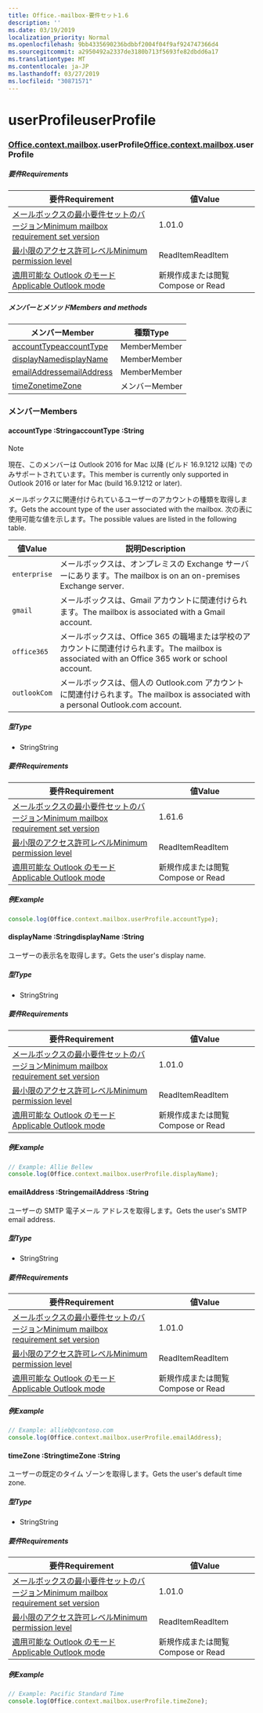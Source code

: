 ```yaml
---
title: Office.-mailbox-要件セット1.6
description: ''
ms.date: 03/19/2019
localization_priority: Normal
ms.openlocfilehash: 9bb4335690236bdbbf2004f04f9af924747366d4
ms.sourcegitcommit: a2950492a2337de3180b713f5693fe82dbdd6a17
ms.translationtype: MT
ms.contentlocale: ja-JP
ms.lasthandoff: 03/27/2019
ms.locfileid: "30871571"
---
```

# <a name="userprofile"></a><span data-ttu-id="6b924-102">userProfile</span><span class="sxs-lookup"><span data-stu-id="6b924-102">userProfile</span></span>

### <a name="officeofficemdcontextofficecontextmdmailboxofficecontextmailboxmduserprofile"></a><span data-ttu-id="6b924-103">[Office](Office.md)[.context](Office.context.md)[.mailbox](Office.context.mailbox.md).userProfile</span><span class="sxs-lookup"><span data-stu-id="6b924-103">[Office](Office.md)[.context](Office.context.md)[.mailbox](Office.context.mailbox.md).userProfile</span></span>

##### <a name="requirements"></a><span data-ttu-id="6b924-104">要件</span><span class="sxs-lookup"><span data-stu-id="6b924-104">Requirements</span></span>

|<span data-ttu-id="6b924-105">要件</span><span class="sxs-lookup"><span data-stu-id="6b924-105">Requirement</span></span>| <span data-ttu-id="6b924-106">値</span><span class="sxs-lookup"><span data-stu-id="6b924-106">Value</span></span>|
|---|---|
|[<span data-ttu-id="6b924-107">メールボックスの最小要件セットのバージョン</span><span class="sxs-lookup"><span data-stu-id="6b924-107">Minimum mailbox requirement set version</span></span>](/office/dev/add-ins/reference/requirement-sets/outlook-api-requirement-sets)| <span data-ttu-id="6b924-108">1.0</span><span class="sxs-lookup"><span data-stu-id="6b924-108">1.0</span></span>|
|[<span data-ttu-id="6b924-109">最小限のアクセス許可レベル</span><span class="sxs-lookup"><span data-stu-id="6b924-109">Minimum permission level</span></span>](/outlook/add-ins/understanding-outlook-add-in-permissions)| <span data-ttu-id="6b924-110">ReadItem</span><span class="sxs-lookup"><span data-stu-id="6b924-110">ReadItem</span></span>|
|[<span data-ttu-id="6b924-111">適用可能な Outlook のモード</span><span class="sxs-lookup"><span data-stu-id="6b924-111">Applicable Outlook mode</span></span>](/outlook/add-ins/#extension-points)| <span data-ttu-id="6b924-112">新規作成または閲覧</span><span class="sxs-lookup"><span data-stu-id="6b924-112">Compose or Read</span></span>|

##### <a name="members-and-methods"></a><span data-ttu-id="6b924-113">メンバーとメソッド</span><span class="sxs-lookup"><span data-stu-id="6b924-113">Members and methods</span></span>

| <span data-ttu-id="6b924-114">メンバー</span><span class="sxs-lookup"><span data-stu-id="6b924-114">Member</span></span> | <span data-ttu-id="6b924-115">種類</span><span class="sxs-lookup"><span data-stu-id="6b924-115">Type</span></span> |
|--------|------|
| [<span data-ttu-id="6b924-116">accountType</span><span class="sxs-lookup"><span data-stu-id="6b924-116">accountType</span></span>](#accounttype-string) | <span data-ttu-id="6b924-117">Member</span><span class="sxs-lookup"><span data-stu-id="6b924-117">Member</span></span> |
| [<span data-ttu-id="6b924-118">displayName</span><span class="sxs-lookup"><span data-stu-id="6b924-118">displayName</span></span>](#displayname-string) | <span data-ttu-id="6b924-119">Member</span><span class="sxs-lookup"><span data-stu-id="6b924-119">Member</span></span> |
| [<span data-ttu-id="6b924-120">emailAddress</span><span class="sxs-lookup"><span data-stu-id="6b924-120">emailAddress</span></span>](#emailaddress-string) | <span data-ttu-id="6b924-121">Member</span><span class="sxs-lookup"><span data-stu-id="6b924-121">Member</span></span> |
| [<span data-ttu-id="6b924-122">timeZone</span><span class="sxs-lookup"><span data-stu-id="6b924-122">timeZone</span></span>](#timezone-string) | <span data-ttu-id="6b924-123">メンバー</span><span class="sxs-lookup"><span data-stu-id="6b924-123">Member</span></span> |

### <a name="members"></a><span data-ttu-id="6b924-124">メンバー</span><span class="sxs-lookup"><span data-stu-id="6b924-124">Members</span></span>

####  <a name="accounttype-string"></a><span data-ttu-id="6b924-125">accountType :String</span><span class="sxs-lookup"><span data-stu-id="6b924-125">accountType :String</span></span>

> [!NOTE]
> <span data-ttu-id="6b924-126">現在、このメンバーは Outlook 2016 for Mac 以降 (ビルド 16.9.1212 以降) でのみサポートされています。</span><span class="sxs-lookup"><span data-stu-id="6b924-126">This member is currently only supported in Outlook 2016 or later for Mac (build 16.9.1212 or later).</span></span>

<span data-ttu-id="6b924-127">メールボックスに関連付けられているユーザーのアカウントの種類を取得します。</span><span class="sxs-lookup"><span data-stu-id="6b924-127">Gets the account type of the user associated with the mailbox.</span></span> <span data-ttu-id="6b924-128">次の表に使用可能な値を示します。</span><span class="sxs-lookup"><span data-stu-id="6b924-128">The possible values are listed in the following table.</span></span>

| <span data-ttu-id="6b924-129">値</span><span class="sxs-lookup"><span data-stu-id="6b924-129">Value</span></span> | <span data-ttu-id="6b924-130">説明</span><span class="sxs-lookup"><span data-stu-id="6b924-130">Description</span></span> |
|-------|-------------|
| `enterprise` | <span data-ttu-id="6b924-131">メールボックスは、オンプレミスの Exchange サーバーにあります。</span><span class="sxs-lookup"><span data-stu-id="6b924-131">The mailbox is on an on-premises Exchange server.</span></span> |
| `gmail` | <span data-ttu-id="6b924-132">メールボックスは、Gmail アカウントに関連付けられます。</span><span class="sxs-lookup"><span data-stu-id="6b924-132">The mailbox is associated with a Gmail account.</span></span> |
| `office365` | <span data-ttu-id="6b924-133">メールボックスは、Office 365 の職場または学校のアカウントに関連付けられます。</span><span class="sxs-lookup"><span data-stu-id="6b924-133">The mailbox is associated with an Office 365 work or school account.</span></span> |
| `outlookCom` | <span data-ttu-id="6b924-134">メールボックスは、個人の Outlook.com アカウントに関連付けられます。</span><span class="sxs-lookup"><span data-stu-id="6b924-134">The mailbox is associated with a personal Outlook.com account.</span></span> |

##### <a name="type"></a><span data-ttu-id="6b924-135">型</span><span class="sxs-lookup"><span data-stu-id="6b924-135">Type</span></span>

*   <span data-ttu-id="6b924-136">String</span><span class="sxs-lookup"><span data-stu-id="6b924-136">String</span></span>

##### <a name="requirements"></a><span data-ttu-id="6b924-137">要件</span><span class="sxs-lookup"><span data-stu-id="6b924-137">Requirements</span></span>

|<span data-ttu-id="6b924-138">要件</span><span class="sxs-lookup"><span data-stu-id="6b924-138">Requirement</span></span>| <span data-ttu-id="6b924-139">値</span><span class="sxs-lookup"><span data-stu-id="6b924-139">Value</span></span>|
|---|---|
|[<span data-ttu-id="6b924-140">メールボックスの最小要件セットのバージョン</span><span class="sxs-lookup"><span data-stu-id="6b924-140">Minimum mailbox requirement set version</span></span>](/office/dev/add-ins/reference/requirement-sets/outlook-api-requirement-sets)| <span data-ttu-id="6b924-141">1.6</span><span class="sxs-lookup"><span data-stu-id="6b924-141">1.6</span></span> |
|[<span data-ttu-id="6b924-142">最小限のアクセス許可レベル</span><span class="sxs-lookup"><span data-stu-id="6b924-142">Minimum permission level</span></span>](/outlook/add-ins/understanding-outlook-add-in-permissions)| <span data-ttu-id="6b924-143">ReadItem</span><span class="sxs-lookup"><span data-stu-id="6b924-143">ReadItem</span></span>|
|[<span data-ttu-id="6b924-144">適用可能な Outlook のモード</span><span class="sxs-lookup"><span data-stu-id="6b924-144">Applicable Outlook mode</span></span>](/outlook/add-ins/#extension-points)| <span data-ttu-id="6b924-145">新規作成または閲覧</span><span class="sxs-lookup"><span data-stu-id="6b924-145">Compose or Read</span></span>|

##### <a name="example"></a><span data-ttu-id="6b924-146">例</span><span class="sxs-lookup"><span data-stu-id="6b924-146">Example</span></span>

```javascript
console.log(Office.context.mailbox.userProfile.accountType);
```

####  <a name="displayname-string"></a><span data-ttu-id="6b924-147">displayName :String</span><span class="sxs-lookup"><span data-stu-id="6b924-147">displayName :String</span></span>

<span data-ttu-id="6b924-148">ユーザーの表示名を取得します。</span><span class="sxs-lookup"><span data-stu-id="6b924-148">Gets the user's display name.</span></span>

##### <a name="type"></a><span data-ttu-id="6b924-149">型</span><span class="sxs-lookup"><span data-stu-id="6b924-149">Type</span></span>

*   <span data-ttu-id="6b924-150">String</span><span class="sxs-lookup"><span data-stu-id="6b924-150">String</span></span>

##### <a name="requirements"></a><span data-ttu-id="6b924-151">要件</span><span class="sxs-lookup"><span data-stu-id="6b924-151">Requirements</span></span>

|<span data-ttu-id="6b924-152">要件</span><span class="sxs-lookup"><span data-stu-id="6b924-152">Requirement</span></span>| <span data-ttu-id="6b924-153">値</span><span class="sxs-lookup"><span data-stu-id="6b924-153">Value</span></span>|
|---|---|
|[<span data-ttu-id="6b924-154">メールボックスの最小要件セットのバージョン</span><span class="sxs-lookup"><span data-stu-id="6b924-154">Minimum mailbox requirement set version</span></span>](/office/dev/add-ins/reference/requirement-sets/outlook-api-requirement-sets)| <span data-ttu-id="6b924-155">1.0</span><span class="sxs-lookup"><span data-stu-id="6b924-155">1.0</span></span>|
|[<span data-ttu-id="6b924-156">最小限のアクセス許可レベル</span><span class="sxs-lookup"><span data-stu-id="6b924-156">Minimum permission level</span></span>](/outlook/add-ins/understanding-outlook-add-in-permissions)| <span data-ttu-id="6b924-157">ReadItem</span><span class="sxs-lookup"><span data-stu-id="6b924-157">ReadItem</span></span>|
|[<span data-ttu-id="6b924-158">適用可能な Outlook のモード</span><span class="sxs-lookup"><span data-stu-id="6b924-158">Applicable Outlook mode</span></span>](/outlook/add-ins/#extension-points)| <span data-ttu-id="6b924-159">新規作成または閲覧</span><span class="sxs-lookup"><span data-stu-id="6b924-159">Compose or Read</span></span>|

##### <a name="example"></a><span data-ttu-id="6b924-160">例</span><span class="sxs-lookup"><span data-stu-id="6b924-160">Example</span></span>

```javascript
// Example: Allie Bellew
console.log(Office.context.mailbox.userProfile.displayName);
```

####  <a name="emailaddress-string"></a><span data-ttu-id="6b924-161">emailAddress :String</span><span class="sxs-lookup"><span data-stu-id="6b924-161">emailAddress :String</span></span>

<span data-ttu-id="6b924-162">ユーザーの SMTP 電子メール アドレスを取得します。</span><span class="sxs-lookup"><span data-stu-id="6b924-162">Gets the user's SMTP email address.</span></span>

##### <a name="type"></a><span data-ttu-id="6b924-163">型</span><span class="sxs-lookup"><span data-stu-id="6b924-163">Type</span></span>

*   <span data-ttu-id="6b924-164">String</span><span class="sxs-lookup"><span data-stu-id="6b924-164">String</span></span>

##### <a name="requirements"></a><span data-ttu-id="6b924-165">要件</span><span class="sxs-lookup"><span data-stu-id="6b924-165">Requirements</span></span>

|<span data-ttu-id="6b924-166">要件</span><span class="sxs-lookup"><span data-stu-id="6b924-166">Requirement</span></span>| <span data-ttu-id="6b924-167">値</span><span class="sxs-lookup"><span data-stu-id="6b924-167">Value</span></span>|
|---|---|
|[<span data-ttu-id="6b924-168">メールボックスの最小要件セットのバージョン</span><span class="sxs-lookup"><span data-stu-id="6b924-168">Minimum mailbox requirement set version</span></span>](/office/dev/add-ins/reference/requirement-sets/outlook-api-requirement-sets)| <span data-ttu-id="6b924-169">1.0</span><span class="sxs-lookup"><span data-stu-id="6b924-169">1.0</span></span>|
|[<span data-ttu-id="6b924-170">最小限のアクセス許可レベル</span><span class="sxs-lookup"><span data-stu-id="6b924-170">Minimum permission level</span></span>](/outlook/add-ins/understanding-outlook-add-in-permissions)| <span data-ttu-id="6b924-171">ReadItem</span><span class="sxs-lookup"><span data-stu-id="6b924-171">ReadItem</span></span>|
|[<span data-ttu-id="6b924-172">適用可能な Outlook のモード</span><span class="sxs-lookup"><span data-stu-id="6b924-172">Applicable Outlook mode</span></span>](/outlook/add-ins/#extension-points)| <span data-ttu-id="6b924-173">新規作成または閲覧</span><span class="sxs-lookup"><span data-stu-id="6b924-173">Compose or Read</span></span>|

##### <a name="example"></a><span data-ttu-id="6b924-174">例</span><span class="sxs-lookup"><span data-stu-id="6b924-174">Example</span></span>

```javascript
// Example: allieb@contoso.com
console.log(Office.context.mailbox.userProfile.emailAddress);
```

####  <a name="timezone-string"></a><span data-ttu-id="6b924-175">timeZone :String</span><span class="sxs-lookup"><span data-stu-id="6b924-175">timeZone :String</span></span>

<span data-ttu-id="6b924-176">ユーザーの既定のタイム ゾーンを取得します。</span><span class="sxs-lookup"><span data-stu-id="6b924-176">Gets the user's default time zone.</span></span>

##### <a name="type"></a><span data-ttu-id="6b924-177">型</span><span class="sxs-lookup"><span data-stu-id="6b924-177">Type</span></span>

*   <span data-ttu-id="6b924-178">String</span><span class="sxs-lookup"><span data-stu-id="6b924-178">String</span></span>

##### <a name="requirements"></a><span data-ttu-id="6b924-179">要件</span><span class="sxs-lookup"><span data-stu-id="6b924-179">Requirements</span></span>

|<span data-ttu-id="6b924-180">要件</span><span class="sxs-lookup"><span data-stu-id="6b924-180">Requirement</span></span>| <span data-ttu-id="6b924-181">値</span><span class="sxs-lookup"><span data-stu-id="6b924-181">Value</span></span>|
|---|---|
|[<span data-ttu-id="6b924-182">メールボックスの最小要件セットのバージョン</span><span class="sxs-lookup"><span data-stu-id="6b924-182">Minimum mailbox requirement set version</span></span>](/office/dev/add-ins/reference/requirement-sets/outlook-api-requirement-sets)| <span data-ttu-id="6b924-183">1.0</span><span class="sxs-lookup"><span data-stu-id="6b924-183">1.0</span></span>|
|[<span data-ttu-id="6b924-184">最小限のアクセス許可レベル</span><span class="sxs-lookup"><span data-stu-id="6b924-184">Minimum permission level</span></span>](/outlook/add-ins/understanding-outlook-add-in-permissions)| <span data-ttu-id="6b924-185">ReadItem</span><span class="sxs-lookup"><span data-stu-id="6b924-185">ReadItem</span></span>|
|[<span data-ttu-id="6b924-186">適用可能な Outlook のモード</span><span class="sxs-lookup"><span data-stu-id="6b924-186">Applicable Outlook mode</span></span>](/outlook/add-ins/#extension-points)| <span data-ttu-id="6b924-187">新規作成または閲覧</span><span class="sxs-lookup"><span data-stu-id="6b924-187">Compose or Read</span></span>|

##### <a name="example"></a><span data-ttu-id="6b924-188">例</span><span class="sxs-lookup"><span data-stu-id="6b924-188">Example</span></span>

```javascript
// Example: Pacific Standard Time
console.log(Office.context.mailbox.userProfile.timeZone);
```
